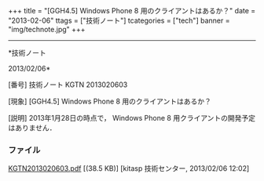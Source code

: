 ﻿+++
title = "[GGH4.5] Windows Phone 8 用のクライアントはあるか？"
date = "2013-02-06"
ttags = ["技術ノート"]
tcategories = ["tech"]
banner = "img/technote.jpg"
+++

-----------------------------------------------------------------------------------------------------------------------------

*技術ノート

2013/02/06*


[番号]
技術ノート KGTN 2013020603

[現象]
[GGH4.5] Windows Phone 8 用のクライアントはあるか？

[説明]
2013年1月28日の時点で， Windows Phone 8
用クライアントの開発予定はありません．


### ファイル

 
 


[KGTN2013020603.pdf](http://techreport.kitasp.net/attachments/download/1197/KGTN2013020603.pdf)
 [(38.5 KB)] [kitasp 技術センター, 2013/02/06
12:02]


 


 

